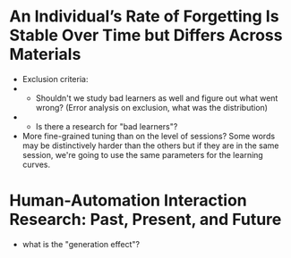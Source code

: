 # An Individual’s Rate of Forgetting Is Stable Over Time but Differs Across Materials
- Exclusion criteria:
- - Shouldn't we study bad learners as well and figure out what went wrong? (Error analysis on exclusion, what was the distribution)
- - Is there a research for "bad learners"?
- More fine-grained tuning than on the level of sessions? Some words may be distinctively harder than the others but if they are in the same session, we're going to use the same parameters for the learning curves.


# Human-Automation Interaction Research: Past, Present, and Future
- what is the "generation effect"?
